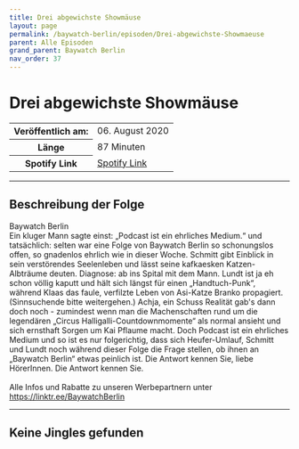 ```yaml
---
title: Drei abgewichste Showmäuse
layout: page
permalink: /baywatch-berlin/episoden/Drei-abgewichste-Showmaeuse
parent: Alle Episoden
grand_parent: Baywatch Berlin
nav_order: 37
---
```


# Drei abgewichste Showmäuse
<table class="resp-table dcf-table dcf-table-responsive dcf-table-bordered dcf-table-striped dcf-w-100%">
                    <tbody>
                        <tr>
                            <th scope="row">Veröffentlich am:</th>
                            <td data-label="Veröffentlich am:">06. August 2020</td>
                        </tr>
                        <tr>
                            <th scope="row">Länge </th>
                            <td data-label="Länge ">87 Minuten</td>
                        </tr><tr>
                                <th scope="row">Spotify Link</th>
                                <td data-label="Spotify Link"><a href="https://open.spotify.com/episode/22I8IYemwenovNjpwvv0VM">Spotify Link</a></td>
                            </tr></tbody>
                </table>

***

## Beschreibung der Folge

<div>
Baywatch Berlin <br> Ein kluger Mann sagte einst: „Podcast ist ein ehrliches Medium.“ und tatsächlich: selten war eine Folge von Baywatch Berlin so schonungslos offen, so gnadenlos ehrlich wie in dieser Woche. Schmitt gibt Einblick in sein verstörendes Seelenleben und lässt seine kafkaesken Katzen-Albträume deuten. Diagnose: ab ins Spital mit dem Mann. Lundt ist ja eh schon völlig kaputt und hält sich längst für einen „Handtuch-Punk“, während Klaas das faule, verfilzte Leben von Asi-Katze Branko propagiert. (Sinnsuchende bitte weitergehen.) Achja, ein Schuss Realität gab's dann doch noch - zumindest wenn man die Machenschaften rund um die legendären „Circus Halligalli-Countdownmomente“ als normal ansieht und sich ernsthaft Sorgen um Kai Pflaume macht. Doch Podcast ist ein ehrliches Medium und so ist es nur folgerichtig, dass sich Heufer-Umlauf, Schmitt und Lundt noch während dieser Folge die Frage stellen, ob ihnen an „Baywatch Berlin“ etwas peinlich ist. Die Antwort kennen Sie, liebe HörerInnen. Die Antwort kennen Sie. <br>  <br> Alle Infos und Rabatte zu unseren Werbepartnern unter <a href="https://linktr.ee/BaywatchBerlin">https://linktr.ee/BaywatchBerlin</a>  
</div>

***

## Keine Jingles gefunden